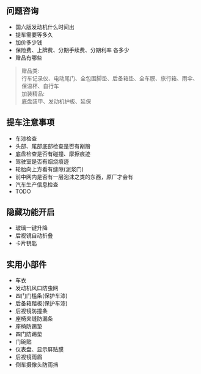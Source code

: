 ## 问题咨询

- 国六版发动机什么时间出
- 提车需要等多久
- 加价多少钱
- 保险费、上牌费、分期手续费、分期利率 各多少
- 赠品有哪些

> 赠品类:  
> 行车记录仪、电动尾门、全包围脚垫、后备箱垫、全车膜、旅行箱、雨伞、保温杯、自行车  
> 加装精品:  
> 底盘装甲、发动机护板、延保


## 提车注意事项

- 车漆检查
- 头部、尾部底部检查是否有剐蹭
- 底盘检查是否有碰撞、摩擦痕迹
- 驾驶室是否有烟烧痕迹
- 轮胎向上方看有缝隙(泥浆门)
- 前中网内是否有一层泡沫之类的东西，原厂才会有
- 汽车生产信息检查
- TODO


## 隐藏功能开启

- 玻璃一键升降
- 后视镜自动折叠
- 卡片钥匙

## 实用小部件

- 车衣
- 发动机风口防虫网
- 四门门槛条(保护车漆)
- 后备箱踏板(保护车漆)
- 后视镜防撞条
- 座椅夹缝防漏条
- 座椅防踢垫
- 四门防踢垫
- 门碗贴
- 仪表盘、显示屏贴膜
- 后视镜雨眉
- 倒车摄像头防雨挡

